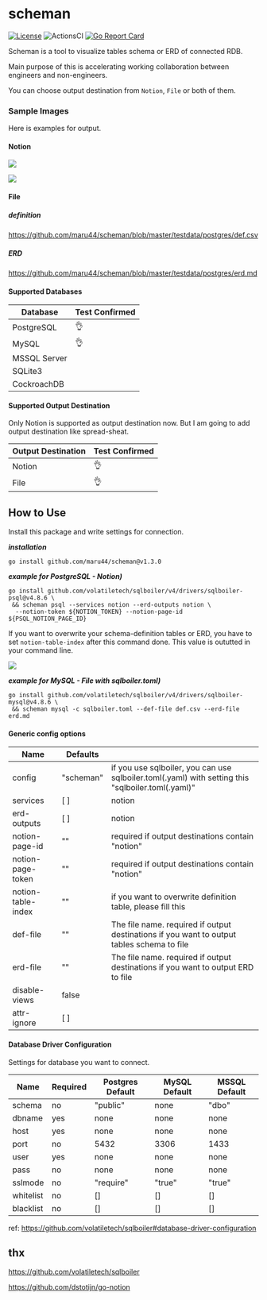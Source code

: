 # scheman

[![License](https://img.shields.io/badge/license-BSD-blue.svg)](https://github.com/maru44/scheman/blob/master/LICENSE)
![ActionsCI](https://github.com/maru44/scheman/workflows/Test%20Lint/badge.svg)
[![Go Report Card](https://goreportcard.com/badge/github.com/maru44/scheman)](https://goreportcard.com/report/github.com/maru44/scheman)

Scheman is a tool to visualize tables schema or ERD of connected RDB.

Main purpose of this is accelerating working collaboration between engineers and non-engineers.

You can choose output destination from `Notion`, `File` or both of them.

### Sample Images

Here is examples for output.

#### Notion

![](https://user-images.githubusercontent.com/46714011/155822065-f0f9f785-b2b1-4abd-b98b-052496dff169.png)

![](https://user-images.githubusercontent.com/46714011/155862202-77e81b99-681a-44fb-bf1c-669dae7f1f5a.png)

#### File

##### definition

https://github.com/maru44/scheman/blob/master/testdata/postgres/def.csv

##### ERD

https://github.com/maru44/scheman/blob/master/testdata/postgres/erd.md

#### Supported Databases

| Database     | Test Confirmed |
| ------------ | -------------- |
| PostgreSQL   | 👌             |
| MySQL        | 👌             |
| MSSQL Server |                |
| SQLite3      |                |
| CockroachDB  |                |

#### Supported Output Destination

Only Notion is supported as output destination now. But I am going to add output destination like spread-sheat.

| Output Destination | Test Confirmed |
| ------------------ | -------------- |
| Notion             | 👌             |
| File               | 👌             |

## How to Use

Install this package and write settings for connection.

**_installation_**

```shell: installation
go install github.com/maru44/scheman@v1.3.0
```

**_example for PostgreSQL - Notion)_**

```shell: Notion - PostgreSQL
go install github.com/volatiletech/sqlboiler/v4/drivers/sqlboiler-psql@v4.8.6 \
 && scheman psql --services notion --erd-outputs notion \
  --notion-token ${NOTION_TOKEN} --notion-page-id ${PSQL_NOTION_PAGE_ID}
```

If you want to overwrite your schema-definition tables or ERD, you have to set `notion-table-index` after this command done. This value is oututted in your command line.

![](https://user-images.githubusercontent.com/46714011/156856299-67bed77d-d744-458f-9967-61d50983eade.png)

**_example for MySQL - File with sqlboiler.toml)_**

```shell: File - MySQL
go install github.com/volatiletech/sqlboiler/v4/drivers/sqlboiler-mysql@v4.8.6 \
 && scheman mysql -c sqlboiler.toml --def-file def.csv --erd-file erd.md
```

#### Generic config options

| Name               | Defaults  |                                                                                                   |
| ------------------ | --------- | ------------------------------------------------------------------------------------------------- |
| config             | "scheman" | if you use sqlboiler, you can use sqlboiler.toml(.yaml) with setting this "sqlboiler.toml(.yaml)" |
| services           | [ ]       | notion                                                                                            |
| erd-outputs        | [ ]       | notion                                                                                            |
| notion-page-id     | ""        | required if output destinations contain "notion"                                                  |
| notion-page-token  | ""        | required if output destinations contain "notion"                                                  |
| notion-table-index | ""        | if you want to overwrite definition table, please fill this                                       |
| def-file           | ""        | The file name. required if output destinations if you want to output tables schema to file        |
| erd-file           | ""        | The file name. required if output destinations if you want to output ERD to file                  |
| disable-views      | false     |                                                                                                   |
| attr-ignore        | [ ]       |                                                                                                   |

#### Database Driver Configuration

Settings for database you want to connect.

| Name      | Required | Postgres Default | MySQL Default | MSSQL Default |
| --------- | -------- | ---------------- | ------------- | ------------- |
| schema    | no       | "public"         | none          | "dbo"         |
| dbname    | yes      | none             | none          | none          |
| host      | yes      | none             | none          | none          |
| port      | no       | 5432             | 3306          | 1433          |
| user      | yes      | none             | none          | none          |
| pass      | no       | none             | none          | none          |
| sslmode   | no       | "require"        | "true"        | "true"        |
| whitelist | no       | []               | []            | []            |
| blacklist | no       | []               | []            | []            |

ref: https://github.com/volatiletech/sqlboiler#database-driver-configuration

## thx

https://github.com/volatiletech/sqlboiler

https://github.com/dstotijn/go-notion
